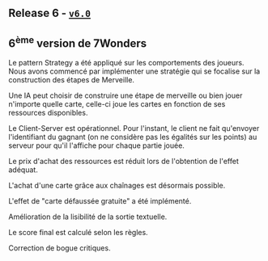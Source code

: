 ## Release 6 - [`v6.0`](https://github.com/uca-m1informatique-softeng/M1-S1-7W-lamac/tree/v6.0)

## 6<sup>ème</sup> version de 7Wonders

Le pattern Strategy a été appliqué sur les comportements des joueurs.  
Nous avons commencé par implémenter une stratégie qui se focalise sur la construction des étapes de Merveille.

Une IA peut choisir de construire une étape de merveille ou bien jouer n'importe quelle carte, celle-ci joue les cartes 
en fonction de ses ressources disponibles.

Le Client-Server est opérationnel. Pour l'instant, le client ne fait qu'envoyer l'identifiant du gagnant
(on ne considère pas les égalités sur les points) au serveur pour qu'il l'affiche pour chaque partie jouée.

Le prix d'achat des ressources est réduit lors de l'obtention de l'effet adéquat.

L'achat d'une carte grâce aux chaînages est désormais possible.

L'effet de "carte défaussée gratuite" a été implémenté. 

Amélioration de la lisibilité de la sortie textuelle.

Le score final est calculé selon les règles.

Correction de bogue critiques.
